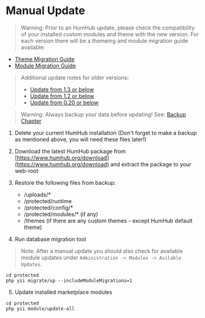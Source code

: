 Manual Update
========

> Warning: Prior to an HumHub update, please check the compatibility of your installed custom modules and theme with the
new version.
For each version there will be a themeing and module migration guide available:
- [Theme Migration Guide](../theme/migrate.md)
- [Module Migration Guide](../developer/modules-migrate.md)
 
> Additional update notes for older versions:
> - [Update from 1.3 or below](updating-140.md)
> - [Update from 1.2 or below](updating-130.md)
> - [Update from 0.20 or below](updating-020.md)


> Warning: Always backup your data before updating! See: [Backup Chapter](backup.md)

1. Delete your current HumHub installation (Don't forget to make a backup as mentioned above, you will need these files later!)
2. Download the latest HumHub package from [https://www.humhub.org/download](https://www.humhub.org/download) and extract the package to your web-root
3. Restore the following files from backup:

	- /uploads/*
	- /protected/runtime
	- /protected/config/*
	- /protected/modules/* (if any)
	- /themes (if there are any custom themes - except HumHub default theme)
	
4. Run database migration tool

> Note: After a manual update you should also check for available module updates under `Administration -> Modules -> Avilable Updates`.

```
cd protected
php yii migrate/up --includeModuleMigrations=1
```

5. Update installed marketplace modules

```
cd protected
php yii module/update-all
```



